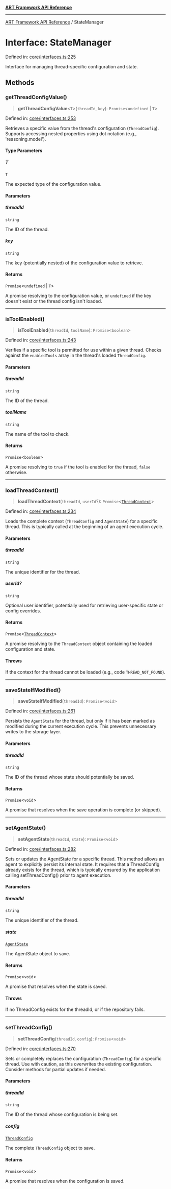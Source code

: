 [**ART Framework API Reference**](../README.md)

***

[ART Framework API Reference](../README.md) / StateManager

# Interface: StateManager

Defined in: [core/interfaces.ts:225](https://github.com/hashangit/ART/blob/9aeffde50e4be3211a0a8aa9df0277bb227606b0/src/core/interfaces.ts#L225)

Interface for managing thread-specific configuration and state.

## Methods

### getThreadConfigValue()

> **getThreadConfigValue**\<`T`\>(`threadId`, `key`): `Promise`\<`undefined` \| `T`\>

Defined in: [core/interfaces.ts:253](https://github.com/hashangit/ART/blob/9aeffde50e4be3211a0a8aa9df0277bb227606b0/src/core/interfaces.ts#L253)

Retrieves a specific value from the thread's configuration (`ThreadConfig`).
Supports accessing nested properties using dot notation (e.g., 'reasoning.model').

#### Type Parameters

##### T

`T`

The expected type of the configuration value.

#### Parameters

##### threadId

`string`

The ID of the thread.

##### key

`string`

The key (potentially nested) of the configuration value to retrieve.

#### Returns

`Promise`\<`undefined` \| `T`\>

A promise resolving to the configuration value, or `undefined` if the key doesn't exist or the thread config isn't loaded.

***

### isToolEnabled()

> **isToolEnabled**(`threadId`, `toolName`): `Promise`\<`boolean`\>

Defined in: [core/interfaces.ts:243](https://github.com/hashangit/ART/blob/9aeffde50e4be3211a0a8aa9df0277bb227606b0/src/core/interfaces.ts#L243)

Verifies if a specific tool is permitted for use within a given thread.
Checks against the `enabledTools` array in the thread's loaded `ThreadConfig`.

#### Parameters

##### threadId

`string`

The ID of the thread.

##### toolName

`string`

The name of the tool to check.

#### Returns

`Promise`\<`boolean`\>

A promise resolving to `true` if the tool is enabled for the thread, `false` otherwise.

***

### loadThreadContext()

> **loadThreadContext**(`threadId`, `userId`?): `Promise`\<[`ThreadContext`](ThreadContext.md)\>

Defined in: [core/interfaces.ts:234](https://github.com/hashangit/ART/blob/9aeffde50e4be3211a0a8aa9df0277bb227606b0/src/core/interfaces.ts#L234)

Loads the complete context (`ThreadConfig` and `AgentState`) for a specific thread.
This is typically called at the beginning of an agent execution cycle.

#### Parameters

##### threadId

`string`

The unique identifier for the thread.

##### userId?

`string`

Optional user identifier, potentially used for retrieving user-specific state or config overrides.

#### Returns

`Promise`\<[`ThreadContext`](ThreadContext.md)\>

A promise resolving to the `ThreadContext` object containing the loaded configuration and state.

#### Throws

If the context for the thread cannot be loaded (e.g., code `THREAD_NOT_FOUND`).

***

### saveStateIfModified()

> **saveStateIfModified**(`threadId`): `Promise`\<`void`\>

Defined in: [core/interfaces.ts:261](https://github.com/hashangit/ART/blob/9aeffde50e4be3211a0a8aa9df0277bb227606b0/src/core/interfaces.ts#L261)

Persists the `AgentState` for the thread, but only if it has been marked as modified during the current execution cycle.
This prevents unnecessary writes to the storage layer.

#### Parameters

##### threadId

`string`

The ID of the thread whose state should potentially be saved.

#### Returns

`Promise`\<`void`\>

A promise that resolves when the save operation is complete (or skipped).

***

### setAgentState()

> **setAgentState**(`threadId`, `state`): `Promise`\<`void`\>

Defined in: [core/interfaces.ts:282](https://github.com/hashangit/ART/blob/9aeffde50e4be3211a0a8aa9df0277bb227606b0/src/core/interfaces.ts#L282)

Sets or updates the AgentState for a specific thread.
This method allows an agent to explicitly persist its internal state.
It requires that a ThreadConfig already exists for the thread, which is typically
ensured by the application calling setThreadConfig() prior to agent execution.

#### Parameters

##### threadId

`string`

The unique identifier of the thread.

##### state

[`AgentState`](AgentState.md)

The AgentState object to save.

#### Returns

`Promise`\<`void`\>

A promise that resolves when the state is saved.

#### Throws

If no ThreadConfig exists for the threadId, or if the repository fails.

***

### setThreadConfig()

> **setThreadConfig**(`threadId`, `config`): `Promise`\<`void`\>

Defined in: [core/interfaces.ts:270](https://github.com/hashangit/ART/blob/9aeffde50e4be3211a0a8aa9df0277bb227606b0/src/core/interfaces.ts#L270)

Sets or completely replaces the configuration (`ThreadConfig`) for a specific thread.
Use with caution, as this overwrites the existing configuration. Consider methods for partial updates if needed.

#### Parameters

##### threadId

`string`

The ID of the thread whose configuration is being set.

##### config

[`ThreadConfig`](ThreadConfig.md)

The complete `ThreadConfig` object to save.

#### Returns

`Promise`\<`void`\>

A promise that resolves when the configuration is saved.
